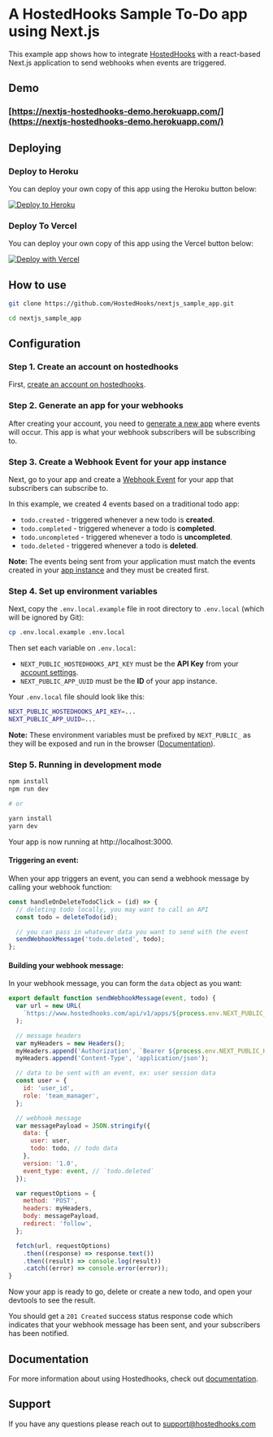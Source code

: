 # A HostedHooks Sample To-Do app using Next.js

This example app shows how to integrate [HostedHooks](https://www.hostedhooks.com) with a react-based Next.js application to send webhooks when events are triggered.

## Demo

### [https://nextjs-hostedhooks-demo.herokuapp.com/](https://nextjs-hostedhooks-demo.herokuapp.com/)

## Deploying

### Deploy to Heroku

You can deploy your own copy of this app using the Heroku button below:

[![Deploy to Heroku](https://www.herokucdn.com/deploy/button.png)](https://www.heroku.com/deploy/?template=https://github.com/HostedHooks/nextjs-sample-app)

### Deploy To Vercel

You can deploy your own copy of this app using the Vercel button below:

[![Deploy with Vercel](https://vercel.com/button)](https://vercel.com/new/clone?repository-url=https%3A%2F%2Fgithub.com%2FHostedHooks%2Fnextjs-sample-app&env=NEXT_PUBLIC_HOSTEDHOOKS_API_KEY,NEXT_PUBLIC_APP_UUID&envDescription=API%20key%20is%20needed%20to%20send%20requests%20to%20HostedHooks%20and%20App%20UUID%20is%20your%20application%20on%20the%20HostedHooks%20platform&envLink=https%3A%2F%2Fdocs.hostedhooks.com%2Fgetting-started%2Fwebhooks%2Fintegrate-with-your-app)

## How to use

```bash
git clone https://github.com/HostedHooks/nextjs_sample_app.git

cd nextjs_sample_app
```

## Configuration

### Step 1. Create an account on hostedhooks

First, [create an account on hostedhooks](https://hostedhooks.com/sign_up).

### Step 2. Generate an app for your webhooks

After creating your account, you need to [generate a new app](https://docs.hostedhooks.com/getting-started/webhooks/setup-your-app#1-generate-an-app) where events will occur. This app is what your webhook subscribers will be subscribing to. 

### Step 3. Create a Webhook Event for your app instance

Next, go to your app and create a [Webhook Event](https://docs.hostedhooks.com/developer-resources/components/webhook-events) for your app that subscribers can subscribe to.

In this example, we created 4 events based on a traditional todo app:

- `todo.created` - triggered whenever a new todo is **created**.
- `todo.completed` - triggered whenever a todo is **completed**.
- `todo.uncompleted` - triggered whenever a todo is **uncompleted**.
- `todo.deleted` - triggered whenever a todo is **deleted**.

**Note:** The events being sent from your application must match the events created in your [app instance](https://docs.hostedhooks.com/developer-resources/components/apps) and they must be created first.

### Step 4. Set up environment variables

Next, copy the `.env.local.example` file in root directory to `.env.local` (which will be ignored by Git):

```bash
cp .env.local.example .env.local
```

Then set each variable on `.env.local`:

- `NEXT_PUBLIC_HOSTEDHOOKS_API_KEY` must be the **API Key** from your [account settings](https://www.hostedhooks.com/settings/account).
- `NEXT_PUBLIC_APP_UUID` must be the **ID** of your app instance.

Your `.env.local` file should look like this:

```bash
NEXT_PUBLIC_HOSTEDHOOKS_API_KEY=...
NEXT_PUBLIC_APP_UUID=...
```

**Note:** These environment variables must be prefixed by `NEXT_PUBLIC_` as they will be exposed and run in the browser ([Documentation](https://nextjs.org/docs/basic-features/environment-variables#exposing-environment-variables-to-the-browser)).

### Step 5. Running in development mode

```bash
npm install
npm run dev

# or

yarn install
yarn dev
```

Your app is now running at http://localhost:3000.

#### Triggering an event:

When your app triggers an event, you can send a webhook message by calling your webhook function:

```js
const handleOnDeleteTodoClick = (id) => {
  // deleting todo locally, you may want to call an API
  const todo = deleteTodo(id);

  // you can pass in whatever data you want to send with the event
  sendWebhookMessage('todo.deleted', todo);
};
```

#### Building your webhook message:

In your webhook message, you can form the `data` object as you want:

```js
export default function sendWebhookMessage(event, todo) {
  var url = new URL(
    `https://www.hostedhooks.com/api/v1/apps/${process.env.NEXT_PUBLIC_APP_UUID}/messages`
  );

  // message headers
  var myHeaders = new Headers();
  myHeaders.append('Authorization', `Bearer ${process.env.NEXT_PUBLIC_HOSTEDHOOKS_API_KEY}`);
  myHeaders.append('Content-Type', 'application/json');

  // data to be sent with an event, ex: user session data
  const user = {
    id: 'user_id',
    role: 'team_manager',
  };

  // webhook message
  var messagePayload = JSON.stringify({
    data: {
      user: user,
      todo: todo, // todo data
    },
    version: '1.0',
    event_type: event, // `todo.deleted`
  });

  var requestOptions = {
    method: 'POST',
    headers: myHeaders,
    body: messagePayload,
    redirect: 'follow',
  };

  fetch(url, requestOptions)
    .then((response) => response.text())
    .then((result) => console.log(result))
    .catch((error) => console.error(error));
}
```

Now your app is ready to go, delete or create a new todo, and open your devtools to see the result.

You should get a `201 Created` success status response code which indicates that your webhook message has been sent, and your subscribers has been notified.

## Documentation

For more information about using Hostedhooks, check out [documentation](https://docs.hostedhooks.com/).

## Support

If you have any questions please reach out to support@hostedhooks.com
